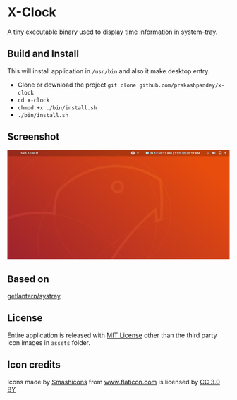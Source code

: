# X-Clock

A tiny executable binary used to display time information in system-tray.

## Build and Install

This will install application in `/usr/bin` and also it make desktop entry.

- Clone or download the project `git clone github.com/prakashpandey/x-clock`
- `cd x-clock`
- `chmod +x ./bin/install.sh`
- `./bin/install.sh`

## Screenshot

![X-Clock](assets/clock-screenshot.png)

## Based on

[getlantern/systray](https://github.com/getlantern/systray)

## License

Entire application is released with [MIT License](LICENSE) other than the third party icon images in `assets` folder.

## Icon credits

<div>
      Icons made by <a href="https://www.flaticon.com/authors/smashicons" title="Smashicons">Smashicons</a> from <a href="https://www.flaticon.com/" title="Flaticon">www.flaticon.com</a> is licensed by <a href="http://creativecommons.org/licenses/by/3.0/" title="Creative Commons BY 3.0" target="_blank">CC 3.0 BY</a>
</div>